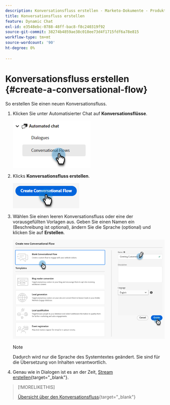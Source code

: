 ```yaml
---
description: Konversationsfluss erstellen - Marketo-Dokumente - Produktdokumentation
title: Konversationsfluss erstellen
feature: Dynamic Chat
exl-id: e3548ebc-0788-48ff-bac8-f8c240319f92
source-git-commit: 38274b4859ae38c018ee73d4f1715fdf6a78e815
workflow-type: tm+mt
source-wordcount: '90'
ht-degree: 0%

---
```


# Konversationsfluss erstellen {#create-a-conversational-flow}

So erstellen Sie einen neuen Konversationsfluss.

1. Klicken Sie unter Automatisierter Chat auf **Konversationsflüsse**.

   ![](assets/create-a-conversational-flow-1.png)

1. Klicks **Konversationsfluss erstellen**.

   ![](assets/create-a-conversational-flow-2.png)

1. Wählen Sie einen leeren Konversationsfluss oder eine der vorausgefüllten Vorlagen aus. Geben Sie einen Namen ein (Beschreibung ist optional), ändern Sie die Sprache (optional) und klicken Sie auf **Erstellen**.

   ![](assets/create-a-conversational-flow-3.png)

   >[!NOTE]
   >
   >Dadurch wird nur die Sprache des Systemtextes geändert. Sie sind für die Übersetzung von Inhalten verantwortlich.

1. Genau wie in Dialogen ist es an der Zeit, [Stream erstellen](/help/marketo/product-docs/demand-generation/dynamic-chat/automated-chat/stream-designer.md#create-a-stream){target="_blank"}.

>[!MORELIKETHIS]
>
>[Übersicht über den Konversationsfluss](/help/marketo/product-docs/demand-generation/dynamic-chat/automated-chat/conversational-flow-overview.md){target="_blank"}

